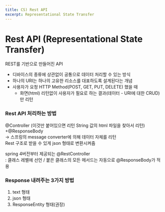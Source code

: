 ```yaml
---
title: CS) Rest API
excerpt: Representational State Transfer
---
```


# Rest API (Representational State Transfer)
REST를 기반으로 만들어진 API
- 디바이스의 종류에 상관없이 공통으로 데이터 처리할 수 있는 방식  
- 하나의 URI는 하나의 고유한 리소스를 대표하도록 설계된다는 개념  
- 사용자가 요청 HTTP Method(POST, GET, PUT, DELETE) 했을 때
  - 화면(html) 리턴없이 사용자가 필요로 하는 결과(데이터 - URI에 대한 CRUD)만 리턴  


### Rest API 처리하는 방법
@Controller (이것만 붙어있으면 리턴 String 값의 html 파일을 찾아서 리턴) +@ResponseBody   
-> 스프링의 message converter에 의해 데이터 자체를 리턴  
Rest 구조로 받을 수 있게 json 형태로 변환시켜줌  

spring 4버전부터 제공되는 @RestController   
: 클래스 레벨에 선언 / 붙은 클래스의 모든 메서드는 자동으로 @ResponseBody가 적용   

### Response 내려주는 3가지 방법
1) text 형태  
2) json 형태  
3) ResponseEntity 형태(권장)  
